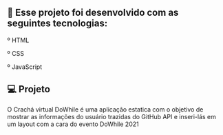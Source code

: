 
## 🚀 Esse projeto foi desenvolvido com as seguintes tecnologias:

  º HTML
 
  º CSS

  º JavaScript

## 💻  Projeto

O Crachá virtual DoWhile é uma aplicação estatica com o objetivo de mostrar as informações do usuário trazidas do GitHub API e inseri-lás em um layout com a cara do evento DoWhile 2021
